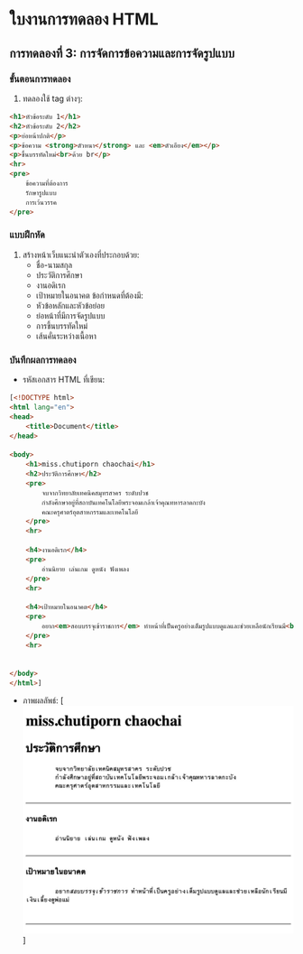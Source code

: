# ใบงานการทดลอง HTML
 
## การทดลองที่ 3: การจัดการข้อความและการจัดรูปแบบ
### ขั้นตอนการทดลอง
1. ทดลองใช้ tag ต่างๆ:
```html
<h1>หัวข้อระดับ 1</h1>
<h2>หัวข้อระดับ 2</h2>
<p>ย่อหน้าปกติ</p>
<p>ข้อความ <strong>ตัวหนา</strong> และ <em>ตัวเอียง</em></p>
<p>ขึ้นบรรทัดใหม่<br>ด้วย br</p>
<hr>
<pre>
    ข้อความที่ต้องการ
    รักษารูปแบบ
    การเว้นวรรค
</pre>
```

### แบบฝึกหัด
1. สร้างหน้าเว็บแนะนำตัวเองที่ประกอบด้วย:
   - ชื่อ-นามสกุล
   - ประวัติการศึกษา
   - งานอดิเรก
   - เป้าหมายในอนาคต
 ข้อกำหนดที่ต้องมี:
   - หัวข้อหลักและหัวข้อย่อย
   - ย่อหน้าที่มีการจัดรูปแบบ
   - การขึ้นบรรทัดใหม่
   - เส้นคั่นระหว่างเนื้อหา
### บันทึกผลการทดลอง
- รหัสเอกสาร HTML ที่เขียน:
```html
[<!DOCTYPE html>
<html lang="en">
<head>
    <title>Document</title>
</head>

<body>
    <h1>miss.chutiporn chaochai</h1>
    <h2>ประวัติการศึกษา</h2>
    <pre>
        จบจากวิทยาลัยเทคนิคสมุทรสาคร ระดับปวช
        กำลังศึกษาอยู่ที่สถาบันเทคโนโลยีพระจอมเกล้าเจ้าคุณทหารลาดกะบัง 
        คณะครุศาตร์อุตสาหกรรมและเทคโนโลยี
    </pre>
    <hr>

    <h4>งานอดิเรก</h4>
    <pre>
        อ่านนิยาย เล่นเกม ดูหนัง ฟังเพลง
    </pre>
    <hr>

    <h4>เป้าหมายในอนาคต</h4>
    <pre>
        อยาก<em>สอบบรรจุเข้าราชการ</em> ทำหน้าที่เป็นครูอย่างเต็มรูปแบบดูแลและช่วยเหลือนักเรียนมี<br>เงินเลี้ยงดูพ่อแม่</br>
    </pre>
    <hr>


</body>
</html>]
```
- ภาพผลลัพธ์:
[![alt text](image-3.png)]


